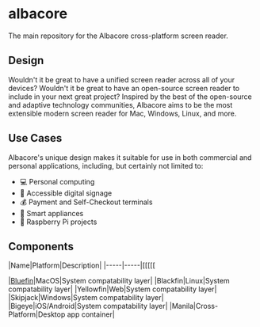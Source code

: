 # albacore
The main repository for the Albacore cross-platform screen reader.
## Design
Wouldn't it be great to have a unified screen reader across all of your devices? Wouldn't it be great to have an open-source screen reader to include in your next great project? Inspired by the best of the open-source and adaptive technology communities, Albacore aims to be the most extensible modern screen reader for Mac, Windows, Linux, and more.
## Use Cases
Albacore's unique design makes it suitable for use in both commercial and personal applications, including, but certainly not limited to:

+ 💻 Personal computing
+ 🚧 Accessible digital signage
+ 💰 Payment and Self-Checkout terminals
+ 🛜 Smart appliances
+ 🤖 Raspberry Pi projects

## Components
|Name|Platform|Description|
|-----|-----|[[[[[

|[Bluefin](https://github.com/cobdfamily/bluefin/)|MacOS|System compatability layer|
|Blackfin|Linux|System compatability layer|
|Yellowfin|Web|System compatability layer|
|Skipjack|Windows|System compatability layer|
|Bigeye|iOS/Android|System compatability layer|
|Manila|Cross-Platform|Desktop app container|

